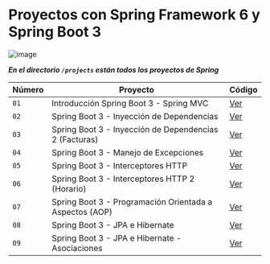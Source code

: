 # Proyectos con Spring Framework 6 y Spring Boot 3

![image](https://github.com/dieegoludee/spring-repository/assets/127766535/cdc65a1b-45a5-493d-b953-2fccf42a447d)


***En el directorio `/projects` están todos los proyectos de Spring***

| Número  | Proyecto | Código |
| ------------- | ------------- | ------------- |
| `01`  | Introducción Spring Boot 3 - Spring MVC  | [Ver](https://github.com/dieegoludee/spring-repository/tree/main/projects/springboot-web)  |
| `02`  | Spring Boot 3 - Inyección de Dependencias  | [Ver](https://github.com/dieegoludee/spring-repository/tree/main/projects/springboot-ioc)  |
| `03`  | Spring Boot 3 - Inyección de Dependencias 2 (Facturas)  | [Ver](https://github.com/dieegoludee/spring-repository/tree/main/projects/springboot-difactura)  |
| `04`  | Spring Boot 3 - Manejo de Excepciones  | [Ver](https://github.com/dieegoludee/spring-repository/tree/main/projects/springboot-error)  |
| `05`  | Spring Boot 3 - Interceptores HTTP  | [Ver](https://github.com/dieegoludee/spring-repository/tree/main/projects/springboot-interceptor)  |
| `06`  | Spring Boot 3 - Interceptores HTTP 2 (Horario)  | [Ver](https://github.com/dieegoludee/spring-repository/tree/main/projects/springboot-horario)  |
| `07`  | Spring Boot 3 - Programación Orientada a Aspectos (AOP)  | [Ver](https://github.com/dieegoludee/spring-repository/tree/main/projects/springboot-aop)  |
| `08`  | Spring Boot 3 - JPA e Hibernate  | [Ver](https://github.com/dieegoludee/spring-repository/tree/main/projects/springboot-jpa)  |
| `09`  | Spring Boot 3 - JPA e Hibernate - Asociaciones  | [Ver](https://github.com/dieegoludee/spring-repository/tree/main/projects/springboot-jpa-relationship)  |
